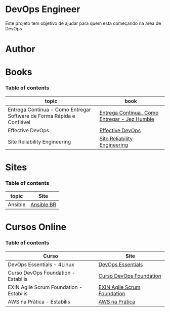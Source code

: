 # DevOps Engineer

Este projeto tem objetivo de ajudar para quem esta começando na aréa de DevOps

# Author

# Books

### Table of contents

| topic | book 
|---------|-------|
| Entrega Contínua -  Como Entregar Software de Forma Rápida e Confiável | [Entrega Continua_ Como Entregar - Jez Humble](books/Entrega-Continua-Como-Entregar-Humble.pdf) |
| Effective DevOps | [Effective DevOps](books/Effective-DevOps.pdf)
| Site Reliability Engineering | [Site Reliability Engineering](books/Site-Reliability-Engineering.pdf)

# Sites

### Table of contents

| topic | Site |
| ----- | ---- |
| Ansible | [Ansible BR](http://ansible-br.org/)


# Cursos Online

### Table of contents

| Curso                      | Site                                                               |
| -------------------------- | ------------------------------------------------------------------ |
| DevOps Essentials - 4Linux | [DevOps Essentials](https://www.4linux.com.br/curso/devops-gratis) |
| Curso DevOps Foundation - Estabilis   | [Curso DevOps Foundation](https://universidade.estabil.is/courses/devops-foundation)
| EXIN Agile Scrum Foundation - Estabilis | [EXIN Agile Scrum Foundation](https://universidade.estabil.is/courses/exin-agile-scrum-foundation)
| AWS na Prática - Estabilis | [AWS na Prática](https://universidade.estabil.is/courses/aws-na-pratica)